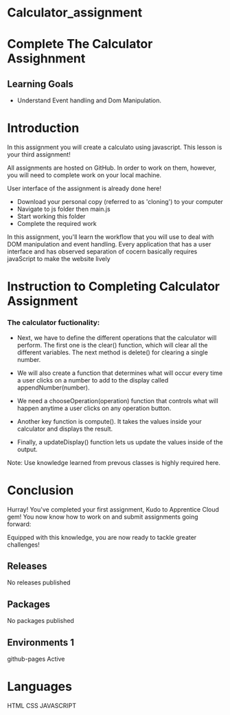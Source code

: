 # Calculator_assignment
# Complete The Calculator Assighnment
## Learning Goals
* Understand Event handling and Dom Manipulation.
# Introduction
In this assignment you will create a calculato using javascript. This lesson is your third assignment!

All assignments are hosted on GitHub. In order to work on them, however, you will need to complete work on your local machine.

User interface of the assignment is already done here!

* Download your personal copy (referred to as 'cloning') to your computer
* Navigate to js folder then main.js
* Start working this folder
* Complete the required work

In this assignment, you'll learn the workflow that you will use to deal with DOM manipulation and event handling. Every application that has a user interface and has observed separation of cocern basically requires javaScript to make the website lively

# Instruction to Completing Calculator Assignment
### The calculator fuctionality:

* Next, we have to define the different operations that the calculator will perform. The first one is the clear() function, which will clear all the different variables. The next method is delete() for clearing a single number.

* We will also create a function that determines what will occur every time a user clicks on a number to add to the display called appendNumber(number).

* We need a chooseOperation(operation) function that controls what will happen anytime a user clicks on any operation button.

* Another key function is compute(). It takes the values inside your calculator and displays the result.

* Finally, a updateDisplay() function lets us update the values inside of the output.

Note: Use knowledge learned from prevous classes is highly required here.

# Conclusion
Hurray! You've completed your first assignment, Kudo to Apprentice Cloud gem! You now know how to work on and submit assignments going forward:

Equipped with this knowledge, you are now ready to tackle greater challenges!


## Releases
No releases published
## Packages
No packages published
## Environments 1
 github-pages Active
# Languages
HTML
CSS
JAVASCRIPT

